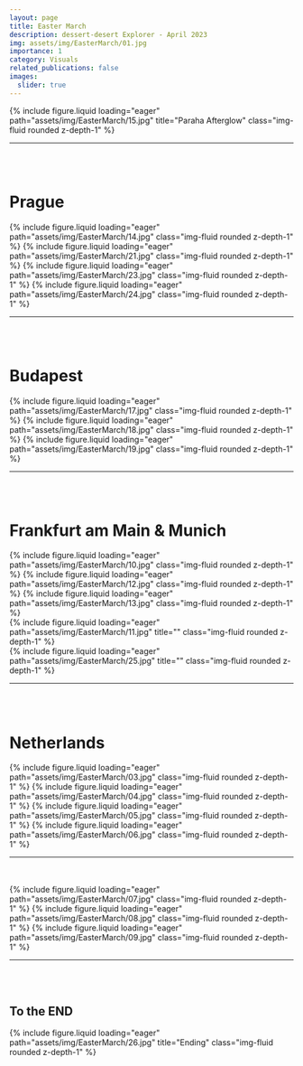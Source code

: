 ```yaml
---
layout: page
title: Easter March
description: dessert-desert Explorer - April 2023
img: assets/img/EasterMarch/01.jpg
importance: 1
category: Visuals
related_publications: false
images:
  slider: true
---
```


<div class="row">
    <div class="col-sm mt-3 mt-md-0">
        {% include figure.liquid loading="eager" path="assets/img/EasterMarch/15.jpg" title="Paraha Afterglow" class="img-fluid rounded z-depth-1" %}
    </div>
</div>

***
<br />
<br />

# Prague

<swiper-container keyboard="true" navigation="false" pagination="true" pagination-clickable="true" pagination-dynamic-bullets="true" rewind="false" autoplay-progress="false" effect="cards">
  <swiper-slide>{% include figure.liquid loading="eager" path="assets/img/EasterMarch/14.jpg" class="img-fluid rounded z-depth-1" %}</swiper-slide>
  <swiper-slide>{% include figure.liquid loading="eager" path="assets/img/EasterMarch/21.jpg" class="img-fluid rounded z-depth-1" %}</swiper-slide>
  <swiper-slide>{% include figure.liquid loading="eager" path="assets/img/EasterMarch/23.jpg" class="img-fluid rounded z-depth-1" %}</swiper-slide>
  <swiper-slide>{% include figure.liquid loading="eager" path="assets/img/EasterMarch/24.jpg" class="img-fluid rounded z-depth-1" %}</swiper-slide>
</swiper-container>


***
<br />
<br />

# Budapest

<swiper-container keyboard="true" navigation="false" pagination="true" pagination-clickable="true" pagination-dynamic-bullets="true" rewind="false" autoplay-progress="false" effect="cards">
  <swiper-slide>{% include figure.liquid loading="eager" path="assets/img/EasterMarch/17.jpg" class="img-fluid rounded z-depth-1" %}</swiper-slide>
  <swiper-slide>{% include figure.liquid loading="eager" path="assets/img/EasterMarch/18.jpg" class="img-fluid rounded z-depth-1" %}</swiper-slide>
  <swiper-slide>{% include figure.liquid loading="eager" path="assets/img/EasterMarch/19.jpg" class="img-fluid rounded z-depth-1" %}</swiper-slide>
</swiper-container>

***
<br />
<br />


# Frankfurt am Main & Munich

<swiper-container keyboard="true" navigation="false" pagination="true" pagination-clickable="true" pagination-dynamic-bullets="true" rewind="false" autoplay-progress="true" effect="cards">
  <swiper-slide>{% include figure.liquid loading="eager" path="assets/img/EasterMarch/10.jpg" class="img-fluid rounded z-depth-1" %}</swiper-slide>
  <swiper-slide>{% include figure.liquid loading="eager" path="assets/img/EasterMarch/12.jpg" class="img-fluid rounded z-depth-1" %}</swiper-slide>
  <swiper-slide>{% include figure.liquid loading="eager" path="assets/img/EasterMarch/13.jpg" class="img-fluid rounded z-depth-1" %}</swiper-slide>
</swiper-container>

<br />

<div class="row">
    <div class="col-sm mt-3 mt-md-0">
        {% include figure.liquid loading="eager" path="assets/img/EasterMarch/11.jpg" title="" class="img-fluid rounded z-depth-1" %}
    </div>
    <div class="col-sm mt-3 mt-md-0">
        {% include figure.liquid loading="eager" path="assets/img/EasterMarch/25.jpg" title="" class="img-fluid rounded z-depth-1" %}
    </div>
</div>

***
<br />
<br />

# Netherlands

<swiper-container keyboard="true" navigation="false" pagination="true" pagination-clickable="true" pagination-dynamic-bullets="true" rewind="false" autoplay-progress="false" effect="cards">
  <swiper-slide>{% include figure.liquid loading="eager" path="assets/img/EasterMarch/03.jpg" class="img-fluid rounded z-depth-1" %}</swiper-slide>
  <swiper-slide>{% include figure.liquid loading="eager" path="assets/img/EasterMarch/04.jpg" class="img-fluid rounded z-depth-1" %}</swiper-slide>
  <swiper-slide>{% include figure.liquid loading="eager" path="assets/img/EasterMarch/05.jpg" class="img-fluid rounded z-depth-1" %}</swiper-slide>
  <swiper-slide>{% include figure.liquid loading="eager" path="assets/img/EasterMarch/06.jpg" class="img-fluid rounded z-depth-1" %}</swiper-slide>
</swiper-container>

***
<br />
<br />

<swiper-container keyboard="true" navigation="false" pagination="true" pagination-clickable="true" pagination-dynamic-bullets="true" rewind="false" autoplay-progress="false" effect="cards">
  <swiper-slide>{% include figure.liquid loading="eager" path="assets/img/EasterMarch/07.jpg" class="img-fluid rounded z-depth-1" %}</swiper-slide>
  <swiper-slide>{% include figure.liquid loading="eager" path="assets/img/EasterMarch/08.jpg" class="img-fluid rounded z-depth-1" %}</swiper-slide>
  <swiper-slide>{% include figure.liquid loading="eager" path="assets/img/EasterMarch/09.jpg" class="img-fluid rounded z-depth-1" %}</swiper-slide>
</swiper-container>

***
<br />
<br />

## To the END

<div class="row">
    <div class="col-sm mt-3 mt-md-0">
        {% include figure.liquid loading="eager" path="assets/img/EasterMarch/26.jpg" title="Ending" class="img-fluid rounded z-depth-1" %}
    </div>
</div>